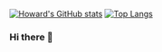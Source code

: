 
[![Howard's GitHub stats](https://github-readme-stats.vercel.app/api?username=h30306)](https://github.com/anuraghazra/github-readme-stats)
[![Top Langs](https://github-readme-stats.vercel.app/api/top-langs/?username=h30306&layout=compact)](https://github.com/anuraghazra/github-readme-stats)


### Hi there 👋

<!--
**h30306/h30306** is a ✨ _special_ ✨ repository because its `README.md` (this file) appears on your GitHub profile.

Here are some ideas to get you started:

- 🔭 I’m currently working on ...
- 🌱 I’m currently learning ...
- 👯 I’m looking to collaborate on ...
- 🤔 I’m looking for help with ...
- 💬 Ask me about ...
- 📫 How to reach me: ...
- 😄 Pronouns: ...
- ⚡ Fun fact: ...
-->
